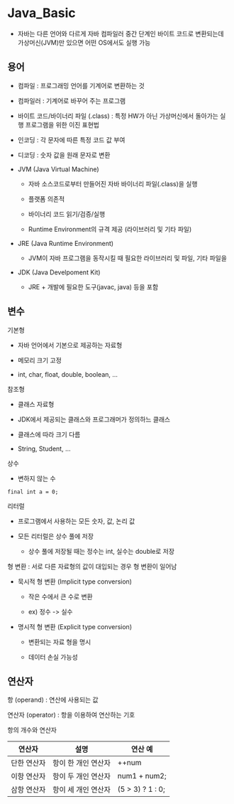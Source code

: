 # Java_Basic

- 자바는 다른 언어와 다르게 자바 컴파일러 중간 단계인 바이트 코드로 변환되는데 가상머신(JVM)만 있으면 어떤 OS에서도 실행 가능

## 용어

- 컴파일 : 프로그래밍 언어를 기계어로 변환하는 것

- 컴파일러 : 기계어로 바꾸어 주는 프로그램

- 바이트 코드/바이너리 파일 (.class) : 특정 HW가 아닌 가상머신에서 돌아가는 실행 프로그램을 위한 이진 표현법

- 인코딩 : 각 문자에 따른 특정 코드 값 부여

- 디코딩 : 숫자 값을 원래 문자로 변환
  
- JVM (Java Virtual Machine)
  
  - 자바 소스코드로부터 만들어진 자바 바이너리 파일(.class)을 실행
  
  - 플랫폼 의존적
    
  - 바이너리 코드 읽기/검증/실행
    
  - Runtime Environment의 규격 제공 (라이브러리 및 기타 파일)
  
- JRE (Java Runtime Environment)
  
  - JVM이 자바 프로그램을 동작시킬 때 필요한 라이브러리 및 파일, 기타 파일을 
    
- JDK (Java Develpoment Kit)
  
  - JRE + 개발에 필요한 도구(javac, java) 등을 포함


## 변수

기본형

- 자바 언어에서 기본으로 제공하는 자료형

- 메모리 크기 고정

- int, char, float, double, boolean, ...

참조형

- 클래스 자료형

- JDK에서 제공되는 클래스와 프로그래머가 정의하느 클래스

- 클래스에 따라 크기 다름

- String, Student, ...

상수

- 변하지 않는 수


`
final int a = 0;
`

리터럴

- 프로그램에서 사용하는 모든 숫자, 값, 논리 값

- 모든 리터럴은 상수 풀에 저장

  - 상수 풀에 저장될 때는 정수는 int, 실수는 double로 저장
  

형 변환 : 서로 다른 자료형의 값이 대입되는 경우 형 변환이 일어남

- 묵시적 형 변환 (Implicit type conversion)
  
  - 작은 수에서 큰 수로 변환
  
  - ex) 정수 -> 실수

- 명시적 형 변환 (Explicit type conversion)

  - 변환되는 자료 형을 명시
  
  - 데이터 손실 가능성
  
  
## 연산자

항 (operand) : 연산에 사용되는 값

연산자 (operator) : 항을 이용하여 연산하는 기호

항의 개수와 연산자

|연산자|설명|연산 예|
|---|---|---|
|단한 연산자|항이 한 개인 연산자|++num|
|이항 연산자|항이 두 개인 연산자|num1 + num2;|
|삼항 연산자|항이 세 개인 연산자|(5 > 3) ? 1 : 0;|
